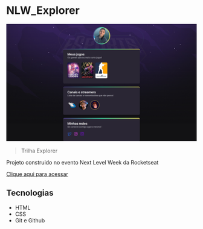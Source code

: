 # NLW_Explorer
![preview](./.github/preview.png)
>Trilha Explorer

Projeto construido no evento Next Level Week da Rocketseat

[Clique aqui para acessar](https://andremeneses98.github.io/NLW_Explorer/)

## Tecnologias
- HTML
- CSS
- Git e Github
